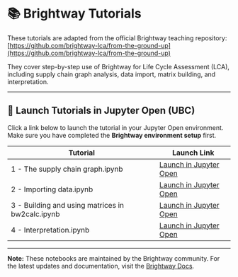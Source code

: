 # 📚 Brightway Tutorials

These tutorials are adapted from the official Brightway teaching repository:  
[https://github.com/brightway-lca/from-the-ground-up](https://github.com/brightway-lca/from-the-ground-up)

They cover step-by-step use of Brightway for Life Cycle Assessment (LCA), including supply chain graph analysis, data import, matrix building, and interpretation.

---

## 🚀 Launch Tutorials in Jupyter Open (UBC)

Click a link below to launch the tutorial in your Jupyter Open environment. Make sure you have completed the **Brightway environment setup** first.

| Tutorial | Launch Link |
|----------|-------------|
| 1 - The supply chain graph.ipynb | [Launch in Jupyter Open](https://open.jupyter.ubc.ca/jupyter/user-redirect/git-pull?repo=https://github.com/brightway-lca/from-the-ground-up&branch=main&subPath=1%20-%20The%20supply%20chain%20graph.ipynb) |
| 2 - Importing data.ipynb | [Launch in Jupyter Open](https://open.jupyter.ubc.ca/jupyter/user-redirect/git-pull?repo=https://github.com/brightway-lca/from-the-ground-up&branch=main&subPath=2%20-%20Importing%20data.ipynb) |
| 3 - Building and using matrices in bw2calc.ipynb | [Launch in Jupyter Open](https://open.jupyter.ubc.ca/jupyter/user-redirect/git-pull?repo=https://github.com/brightway-lca/from-the-ground-up&branch=main&subPath=3%20-%20Building%20and%20using%20matrices%20in%20bw2calc.ipynb) |
| 4 - Interpretation.ipynb | [Launch in Jupyter Open](https://open.jupyter.ubc.ca/jupyter/user-redirect/git-pull?repo=https://github.com/brightway-lca/from-the-ground-up&branch=main&subPath=4%20-%20Interpretation.ipynb) |


---
**Note:** These notebooks are maintained by the Brightway community. For the latest updates and documentation, visit the [Brightway Docs](https://docs.brightway.dev/en/latest/).
